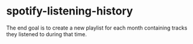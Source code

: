 # spotify-listening-history
The end goal is to create a new playlist for each month containing tracks they listened to during that time.
